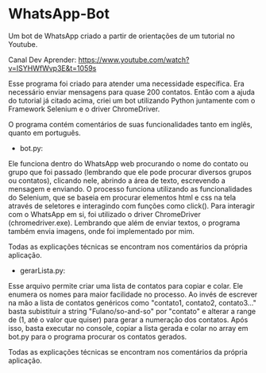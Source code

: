 # WhatsApp-Bot
Um bot de WhatsApp criado a partir de orientações de um tutorial no Youtube. 

Canal Dev Aprender: https://www.youtube.com/watch?v=ISYHWfWvp3E&t=1059s

Esse programa foi criado para atender uma necessidade específica. Era necessário enviar mensagens para quase 200 contatos. Então com a ajuda do tutorial já citado acima, criei um bot utilizando Python juntamente com o Framework Selenium e o driver ChromeDriver.

O programa contém comentários de suas funcionalidades tanto em inglês, quanto em português. 

- bot.py:

Ele funciona dentro do WhatsApp web procurando o nome do contato ou grupo que foi passado (lembrando que ele pode procurar diversos grupos ou contatos), clicando nele, abrindo a área de texto, escrevendo a mensagem e enviando. O processo funciona utilizando as funcionalidades do Selenium, que se baseia em procurar elementos html e css na tela através de seletores e interagindo com funções como click(). Para interagir com o WhatsApp em si, foi utilizado o driver ChromeDriver (chromedriver.exe). Lembrando que além de enviar textos, o programa também envia imagens, onde foi implementado por mim.

Todas as explicações técnicas se encontram nos comentários da própria aplicação.

- gerarLista.py:

Esse arquivo permite criar uma lista de contatos para copiar e colar. Ele enumera os nomes para maior facilidade no processo. Ao invés de escrever na mão a lista de contatos genéricos como "contato1, contato2, contato3..." basta subistituir a string "Fulano/so-and-so" por "contato" e alterar a range de (1, até o valor que quiser) para gerar a numeração dos contatos. Após isso, basta executar no console, copiar a lista gerada e colar no array em bot.py para o programa procurar os contatos gerados.

Todas as explicações técnicas se encontram nos comentários da própria aplicação.
